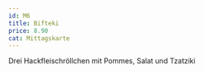 ```yaml
---
id: M6
title: Bifteki
price: 8.90
cat: Mittagskarte
---
```


Drei Hackfleischröllchen mit Pommes, Salat und Tzatziki
